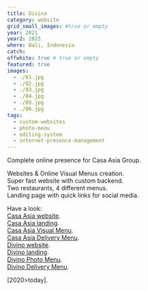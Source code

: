 ```yaml
---
title: Divino
category: website
grid_small_images: #true or empty
year: 2021
year2: 2023
where: Bali, Indonesia
catch:
offwhite: true # true or empty
featured: true
images:
  - ./01.jpg
  - ./02.jpg
  - ./03.jpg
  - ./04.jpg
  - ./05.jpg
  - ./06.jpg
tags:
  - custom-websites
  - photo-menu
  - editing-system
  - internet-presence-management
---
```


Complete online presence for Casa Asia Group.

Websites & Online Visual Menus creation.<br>
Super fast website with custom backend.<br>
Two restaurants, 4 different menus.<br>
Landing page with quick links for social media.

Have a look:<br>
[Casa Asia website](https://casaasiabali.com/?source=rokma.com).<br>
[Casa Asia landing](https://in.casaasiabali.com/?source=rokma.com).<br>
[Casa Asia Visual Menu](https://casaasiabali.com/menu?source=rokma.com).<br>
[Casa Asia Delivery Menu](https://casaasiabali.com/delivery?source=rokma.com).<br>
[Divino website](https://divinobali.com/?source=rokma.com).<br>
[Divino landing](https://in.divinobali.com/?source=rokma.com).<br>
[Divino Photo Menu](https://divinobali.com/menu?source=rokma.com).<br>
[Divino Delivery Menu](https://divinobali.com/delivery?source=rokma.com).<br>

[2020>today].
